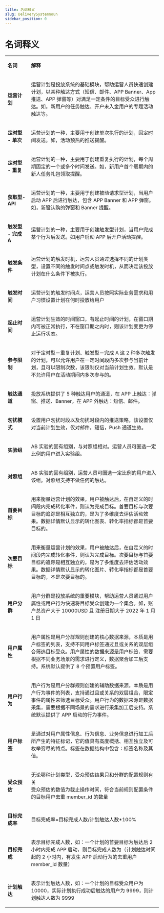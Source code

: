```yaml
---
title: 名词释义
slug: DeliverySystemnoun
sidebar_position: 0
---
```



# 名词释义

<table>
<colgroup>
<col width="111"/>
<col width="753"/>
</colgroup>
<tbody>
<tr>
<td><p><strong>名词</strong></p></td><td><p><strong>解释</strong></p></td></tr>
<tr>
<td><p><strong>运营计划</strong></p></td><td><p>运营计划是投放系统的基础模块，帮助运营人员快速创建计划，以某种触达方式（短信、邮件、APP Banner、App 推送、APP 弹窗等）对满足一定条件的目标受众进行触达。如，新用户的任务触达、开户未入金用户的专题活动触达等。</p></td></tr>
<tr>
<td><p><strong>定时型 - 单次</strong></p></td><td><p>运营计划的一种，主要用于创建单次执行的计划，固定时间发送。如，活动预热的推送提醒。</p></td></tr>
<tr>
<td><p><strong>定时型 - 重复</strong></p></td><td><p>运营计划的一种，主要用于创建重复执行的计划，每个周期固定的一个或多个时间发送。如，新用户首个周期内的新人任务礼包领取提醒。</p></td></tr>
<tr>
<td><p><strong>获取型-API</strong></p></td><td><p>运营计划的一种，主要用于创建被动请求型计划，当用户启动 APP 后进行触达，包含 APP Banner 和 APP 弹窗。如，新股认购的弹窗和 Banner 提醒。</p></td></tr>
<tr>
<td><p><strong>触发型 - 完成 A</strong></p></td><td><p>运营计划的一种，主要用于创建触发型计划，当用户完成某个行为后发送。如用户启动 APP 后开户活动提醒。</p></td></tr>
<tr>
<td><p><strong>触发条件</strong></p></td><td><p>运营计划的触发时机，运营人员通过选择不同的计划类型，设置不同的触发时间点或触发时机，从而决定该投放计划在什么条件下被执行。</p></td></tr>
<tr>
<td><p><strong>触发时间</strong></p></td><td><p>运营计划的触发时间点，运营人员按照实际业务需求和用户习惯设置计划在何时投放给用户</p></td></tr>
<tr>
<td><p><strong>起止时间</strong></p></td><td><p>运营计划生效的时间窗口，有起止时间的计划，在窗口期内可被正常执行，不在窗口期之内时，则该计划变更为停止运行状态。</p></td></tr>
<tr>
<td><p><strong>参与限制</strong></p></td><td><p>对于定时型－重复计划、触发型－完成 A 这 2 种多次触发的计划，可以允许用户在一定时间段内多次参与当前计划，且可以限制次数，该限制仅对当前计划生效。默认是不允许用户在活动期间内多次参与的。</p></td></tr>
<tr>
<td><p><strong>触达通道</strong></p></td><td><p>投放系统提供了 5 种触达用户的通道，在 APP 上触达：弹窗、推送、Banner，在 APP 外触达：短信、邮件。</p></td></tr>
<tr>
<td><p><strong>勿扰模式</strong></p></td><td><p>设置用户勿扰时段以及勿扰时段内的推送策略，该设置仅对当前计划生效，仅对邮件，短信，Push 通道生效。</p></td></tr>
<tr>
<td><p><strong>实验组</strong></p></td><td><p>AB 实验的固有组别，与对照组相对。运营人员可圈选一定比例的用户进入实验组。</p></td></tr>
<tr>
<td><p><strong>对照组</strong></p></td><td><p>AB 实验的固有组别，运营人员可圈选一定比例的用户进入该组。对照组支持不做任何的触达。</p></td></tr>
<tr>
<td><p><strong>首要目标</strong></p></td><td><p>用来衡量运营计划的效果，用户被触达后，在自定义的时间段内完成转化事件，则认为完成目标。首要目标与次要目标的追踪是相互独立的，是为了多维度去评估活动效果。数据详情默认显示的转化图表、转化率指标都是首要目标的。</p></td></tr>
<tr>
<td><p><strong>次要目标</strong></p></td><td><p>用来衡量运营计划的效果，用户被触达后，在自定义的时间段内完成转化事件，则认为完成目标。次要目标与首要目标的追踪是相互独立的，是为了多维度去评估活动效果。数据详情默认显示的转化图片、转化率指标都是首要目标的，不是次要目标的。</p></td></tr>
<tr>
<td><p><strong>用户分群</strong></p></td><td><p>用户分群是投放系统的重要模块，帮助运营人员通过用户属性或用户行为快速将目标受众创建为一个集合。如，账户总资产大于 10000USD 且 注册日期大于 2022 年 1 月 1 日</p></td></tr>
<tr>
<td><p><strong>用户属性</strong></p></td><td><p>用户属性是用户分群规则创建的核心数据来源，本质是用户标签的列表，支持不同用户标签通过且或关系的双层组合筛选目标受众。用户属性的数据来源是用户标签，需要根据不同业务场景的需求进行定义，数据聚合加工后支持。系统默认提供了 8 个预置用户标签。</p></td></tr>
<tr>
<td><p><strong>用户行为</strong></p></td><td><p>用户行为是用户分群规则创建的辅助数据来源，本质是用户行为事件的列表，支持通过且或关系的双层组合，限定事件的属性来筛选目标受众。用户行为的数据来源是数据采集，需要根据不同场景的需求进行采集加工后支持。系统默认提供了 APP 启动的行为事件。</p></td></tr>
<tr>
<td><p><strong>用户标签</strong></p></td><td><p>是通过对用户属性信息、行为信息、业务信息进行加工后所产生的特征标记，它的值具有高度概括、相互独立及可枚举穷尽的特点。标签在数据结构中包含：标签名称及其值。</p></td></tr>
<tr>
<td><p><strong>受众预估</strong></p></td><td><p>无论哪种计划类型，受众预估结果只和分群的配置规则有关<br/>受众预估的数值为截止操作时间，符合当前规则配置条件的目标用户去重 member_id 的数量</p></td></tr>
<tr>
<td><p><strong>目标完成率</strong></p></td><td><p>目标完成率=目标完成人数/计划触达人数*100%</p></td></tr>
<tr>
<td><p><strong>目标完成</strong></p></td><td><p>表示目标完成人数，如：一个计划的首要目标为触达后 2 小时内完成 APP 启动，则目标完成人数为（计划触达时间起的 2 小时内，有发生 APP 启动行为的去重用户 member_id 数量）</p></td></tr>
<tr>
<td><p><strong>计划触达</strong></p></td><td><p>表示计划触达人数，如：一个计划的目标受众用户为 10000，实际计划执行成功后触达的用户为 9999，则计划触达人数为 9999</p></td></tr>
</tbody>
</table>

